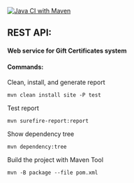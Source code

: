 [![Java CI with Maven](https://github.com/AllaBird/first_reposit/actions/workflows/maven.yml/badge.svg)](https://github.com/AllaBird/first_reposit/actions/workflows/maven.yml)

## REST API:
#### Web service for Gift Certificates system

#### Commands:

Clean, install, and generate report


`mvn clean install site -P test`

Test report

`mvn surefire-report:report`

Show dependency tree

`mvn dependency:tree`

Build the project with Maven Tool

`mvn -B package --file pom.xml`